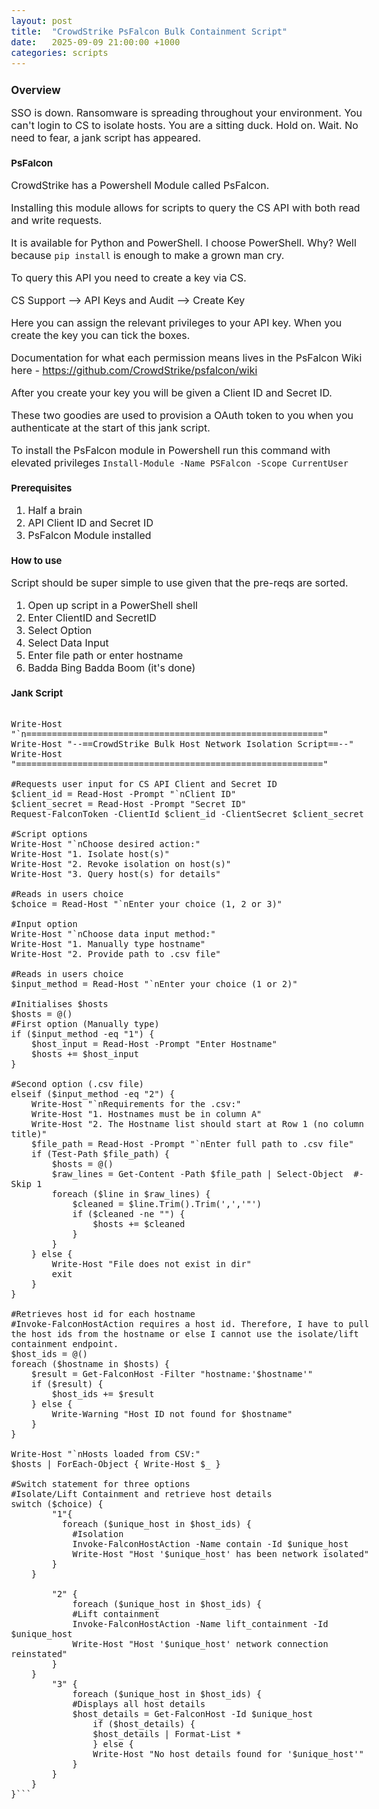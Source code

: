 ```yaml
---
layout: post
title:  "CrowdStrike PsFalcon Bulk Containment Script"
date:   2025-09-09 21:00:00 +1000
categories: scripts
---
```


<style>
  body { font-size: 16px; }
  body {font-family: 'Inter', sans-serif}
  h1 { font-size: 19px !important; }
  h2 { font-size: 17px !important; }
  h3 { font-size: 15px !important; }
</style>

## Overview

SSO is down. Ransomware is spreading throughout your environment. You can't login to CS to isolate hosts. You are a sitting duck. Hold on. Wait. No need to fear, a jank script has appeared.

### PsFalcon 

CrowdStrike has a Powershell Module called PsFalcon.

Installing this module allows for scripts to query the CS API with both read and write requests.

It is available for Python and PowerShell. I choose PowerShell. Why? Well because ```pip install``` is enough to make a grown man cry.

To query this API you need to create a key via CS.

CS Support --> API Keys and Audit --> Create Key

Here you can assign the relevant privileges to your API key. When you create the key you can tick the boxes.

Documentation for what each permission means lives in the PsFalcon Wiki here - https://github.com/CrowdStrike/psfalcon/wiki

After you create your key you will be given a Client ID and Secret ID. 

These two goodies are used to provision a OAuth token to you when you authenticate at the start of this jank script.

To install the PsFalcon module in Powershell run this command with elevated privileges ```Install-Module -Name PSFalcon -Scope CurrentUser```

### Prerequisites

1. Half a brain
2. API Client ID and Secret ID
3. PsFalcon Module installed

### How to use

Script should be super simple to use given that the pre-reqs are sorted.

1. Open up script in a PowerShell shell
2. Enter ClientID and SecretID
3. Select Option
4. Select Data Input
5. Enter file path or enter hostname
6. Badda Bing Badda Boom (it's done)

### Jank Script

```Import-Module PSFalcon

Write-Host "`n=========================================================="
Write-Host "--==CrowdStrike Bulk Host Network Isolation Script==--"
Write-Host "============================================================"

#Requests user input for CS API Client and Secret ID
$client_id = Read-Host -Prompt "`nClient ID"
$client_secret = Read-Host -Prompt "Secret ID"
Request-FalconToken -ClientId $client_id -ClientSecret $client_secret

#Script options
Write-Host "`nChoose desired action:"
Write-Host "1. Isolate host(s)"
Write-Host "2. Revoke isolation on host(s)"
Write-Host "3. Query host(s) for details"

#Reads in users choice
$choice = Read-Host "`nEnter your choice (1, 2 or 3)"

#Input option
Write-Host "`nChoose data input method:"
Write-Host "1. Manually type hostname"
Write-Host "2. Provide path to .csv file"

#Reads in users choice
$input_method = Read-Host "`nEnter your choice (1 or 2)"

#Initialises $hosts
$hosts = @()
#First option (Manually type)
if ($input_method -eq "1") {
    $host_input = Read-Host -Prompt "Enter Hostname"
    $hosts += $host_input
}

#Second option (.csv file)
elseif ($input_method -eq "2") {
    Write-Host "`nRequirements for the .csv:"
    Write-Host "1. Hostnames must be in column A"
    Write-Host "2. The Hostname list should start at Row 1 (no column title)"
    $file_path = Read-Host -Prompt "`nEnter full path to .csv file"
    if (Test-Path $file_path) {
        $hosts = @()
        $raw_lines = Get-Content -Path $file_path | Select-Object  #-Skip 1
        foreach ($line in $raw_lines) {
            $cleaned = $line.Trim().Trim(',','"')
            if ($cleaned -ne "") {
                $hosts += $cleaned
            }
        }
    } else {
        Write-Host "File does not exist in dir"
        exit
    }
}

#Retrieves host id for each hostname
#Invoke-FalconHostAction requires a host id. Therefore, I have to pull the host ids from the hostname or else I cannot use the isolate/lift containment endpoint.
$host_ids = @()
foreach ($hostname in $hosts) {
    $result = Get-FalconHost -Filter "hostname:'$hostname'"
    if ($result) {
        $host_ids += $result
    } else {
        Write-Warning "Host ID not found for $hostname"
    }
}

Write-Host "`nHosts loaded from CSV:"
$hosts | ForEach-Object { Write-Host $_ }

#Switch statement for three options
#Isolate/Lift Containment and retrieve host details
switch ($choice) {
        "1"{
          foreach ($unique_host in $host_ids) {
            #Isolation
            Invoke-FalconHostAction -Name contain -Id $unique_host
            Write-Host "Host '$unique_host' has been network isolated"
        }
    }

        "2" {
            foreach ($unique_host in $host_ids) {
            #Lift containment
            Invoke-FalconHostAction -Name lift_containment -Id $unique_host
            Write-Host "Host '$unique_host' network connection reinstated"
        }
    }
        "3" {
            foreach ($unique_host in $host_ids) {
            #Displays all host details
            $host_details = Get-FalconHost -Id $unique_host
                if ($host_details) {
                $host_details | Format-List *
                } else {
                Write-Host "No host details found for '$unique_host'"
            }
        }
    }
}```